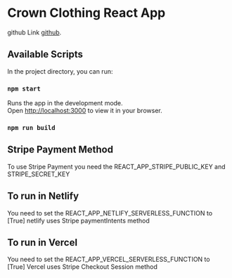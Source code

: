 # Crown Clothing React App

github Link [github](https://github.com/herby0sbourne/crw-clothing-v2).

## Available Scripts

In the project directory, you can run:

### `npm start`

Runs the app in the development mode.\
Open [http://localhost:3000](http://localhost:3000) to view it in your browser.

### `npm run build`

## Stripe Payment Method

To use Stripe Payment you need the REACT_APP_STRIPE_PUBLIC_KEY and STRIPE_SECRET_KEY

## To run in Netlify

You need to set the REACT_APP_NETLIFY_SERVERLESS_FUNCTION to [True]
netlify uses Stripe paymentIntents method

## To run in Vercel

You need to set the REACT_APP_VERCEL_SERVERLESS_FUNCTION to [True]
Vercel uses Stripe Checkout Session method

